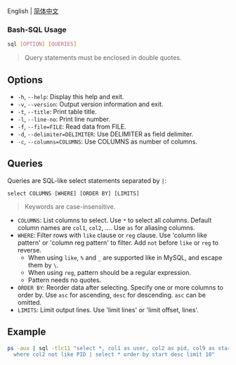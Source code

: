 English | [简体中文](README_zh-CN.md)

### Bash-SQL Usage

```bash
sql [OPTION] [QUERIES]
```

> Query statements must be enclosed in double quotes.

## Options

- `-h`, `--help`: Display this help and exit.
- `-v`, `--version`: Output version information and exit.
- `-t`, `--title`: Print table title.
- `-l`, `--line-no`: Print line number.
- `-f`, `--file=FILE`: Read data from FILE.
- `-d`, `--delimiter=DELIMITER`: Use DELIMITER as field delimiter.
- `-c`, `--columns=COLUMNS`: Use COLUMNS as number of columns.

## Queries

Queries are SQL-like select statements separated by `|`:

```
select COLUMNS [WHERE] [ORDER BY] [LIMITS]
```

> Keywords are case-insensitive.

- `COLUMNS`: List columns to select. Use `*` to select all columns. Default column names are `col1`, `col2`, .... Use `as` for aliasing columns.
- `WHERE`: Filter rows with `like` clause or `reg` clause. Use 'column like pattern' or 'column reg pattern' to filter. Add `not` before `like` or `reg` to reverse.
    - When using `like`, `%` and `_` are supported like in MySQL, and escape them by `\`.
    - When using `reg`, pattern should be a regular expression.
    - Pattern needs no quotes.
- `ORDER BY`: Reorder data after selecting. Specify one or more columns to order by. Use `asc` for ascending, `desc` for descending. `asc` can be omitted.
- `LIMITS`: Limit output lines. Use 'limit lines' or 'limit offset, lines'.

## Example

```bash
ps -aux | sql -tlc11 "select *, col1 as user, col2 as pid, col9 as start, col11 as command \
  where col2 not like PID | select * order by start desc limit 10"
```
